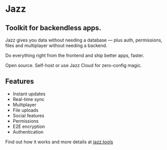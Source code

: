 # Jazz

## Toolkit for backendless apps.

Jazz gives you data without needing a database — plus auth, permissions, files and multiplayer without needing a backend.

Do everything right from the frontend and ship better apps, faster.

Open source. Self-host or use Jazz Cloud for zero-config magic.

## Features

- Instant updates
- Real-time sync
- Multiplayer
- File uploads
- Social features
- Permissions
- E2E encryption
- Authentication

Find out how it works and more details at [jazz.tools](https://jazz.tools)
